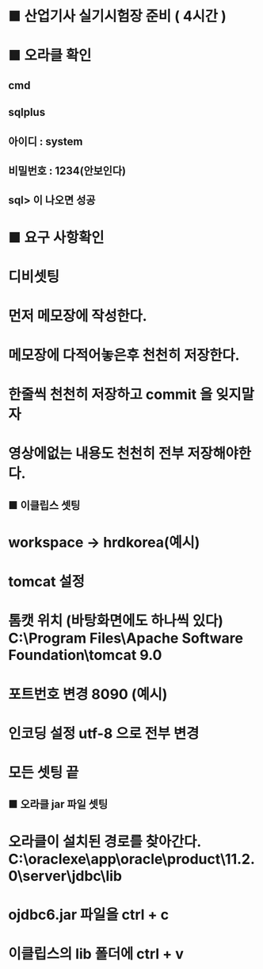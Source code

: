 
# ■ 산업기사 실기시험장 준비 ( 4시간 )
# ■ 오라클 확인
## cmd
## sqlplus
## 아이디 : system
## 비밀번호 : 1234(안보인다)
## sql> 이 나오면 성공
# ■ 요구 사항확인
# 디비셋팅
# 먼저 메모장에 작성한다.
# 메모장에 다적어놓은후 천천히 저장한다.
# 한줄씩 천천히 저장하고 commit 을 잊지말자
# 영상에없는 내용도 천천히 전부 저장해야한다.
## ■ 이클립스 셋팅
# workspace -> hrdkorea(예시)
# tomcat 설정
# 톰캣 위치 (바탕화면에도 하나씩 있다) C:\Program Files\Apache Software Foundation\tomcat 9.0
# 포트번호 변경 8090 (예시)
# 인코딩 설정 utf-8 으로 전부 변경
# 모든 셋팅 끝
## ■ 오라클 jar 파일 셋팅
# 오라클이 설치된 경로를 찾아간다. C:\oraclexe\app\oracle\product\11.2.0\server\jdbc\lib
# ojdbc6.jar 파일을 ctrl + c
# 이클립스의 lib 폴더에 ctrl + v

